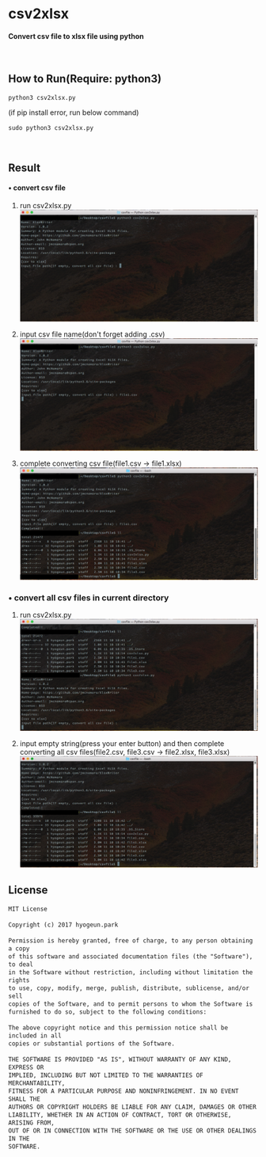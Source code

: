 
# csv2xlsx

#### Convert csv file to xlsx file using python

<br />

## How to Run(Require: python3)
```shell
python3 csv2xlsx.py
```
(if pip install error, run below command)
```shell
sudo python3 csv2xlsx.py
```

<br />

## Result
#### • convert csv file
1. run csv2xlsx.py
  ![](images/1.png)
  
2. input csv file name(don't forget adding .csv)
  ![](images/2.png)
  
3. complete converting csv file(file1.csv -> file1.xlsx)
  ![](images/3.png)

### • convert all csv files in current directory
1. run csv2xlsx.py
  ![](images/4.png)
  
2. input empty string(press your enter button) and then complete converting all csv files(file2.csv, file3.csv -> file2.xlsx, file3.xlsx)
  ![](images/5.png)


## License
```
MIT License

Copyright (c) 2017 hyogeun.park

Permission is hereby granted, free of charge, to any person obtaining a copy
of this software and associated documentation files (the "Software"), to deal
in the Software without restriction, including without limitation the rights
to use, copy, modify, merge, publish, distribute, sublicense, and/or sell
copies of the Software, and to permit persons to whom the Software is
furnished to do so, subject to the following conditions:

The above copyright notice and this permission notice shall be included in all
copies or substantial portions of the Software.

THE SOFTWARE IS PROVIDED "AS IS", WITHOUT WARRANTY OF ANY KIND, EXPRESS OR
IMPLIED, INCLUDING BUT NOT LIMITED TO THE WARRANTIES OF MERCHANTABILITY,
FITNESS FOR A PARTICULAR PURPOSE AND NONINFRINGEMENT. IN NO EVENT SHALL THE
AUTHORS OR COPYRIGHT HOLDERS BE LIABLE FOR ANY CLAIM, DAMAGES OR OTHER
LIABILITY, WHETHER IN AN ACTION OF CONTRACT, TORT OR OTHERWISE, ARISING FROM,
OUT OF OR IN CONNECTION WITH THE SOFTWARE OR THE USE OR OTHER DEALINGS IN THE
SOFTWARE.
```
